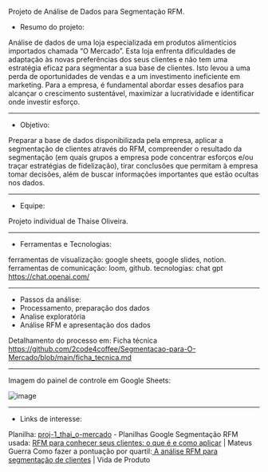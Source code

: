 Projeto de Análise de Dados para Segmentação RFM.

- Resumo do projeto: 

Análise de dados de uma loja especializada em produtos alimentícios importados chamada “O Mercado”. Esta loja enfrenta dificuldades de adaptação às novas preferências dos seus clientes e não tem uma estratégia eficaz para segmentar a sua base de clientes. Isto levou a uma perda de oportunidades de vendas e a um investimento ineficiente em marketing. Para a empresa, é fundamental abordar esses desafios para alcançar o crescimento sustentável, maximizar a lucratividade e identificar onde investir esforço.
__________________________________________________________________________________________________________________________________________________________________________________________

- Objetivo:

Preparar a base de dados disponibilizada pela empresa, aplicar a segmentação de clientes através do RFM, compreender o resultado da segmentação (em quais grupos a empresa pode concentrar esforços e/ou traçar estratégias de fidelização),  tirar conclusões que permitam à empresa tomar decisões, além de buscar informações importantes que estão ocultas nos dados.
__________________________________________________________________________________________________________________________________________________________________________________________

- Equipe:

Projeto individual de Thaise Oliveira.
__________________________________________________________________________________________________________________________________________________________________________________________

- Ferramentas e Tecnologias:

ferramentas de visualização: google sheets, google slides, notion.
ferramentas de comunicação: loom, github.
tecnologias: chat gpt https://chat.openai.com/
__________________________________________________________________________________________________________________________________________________________________________________________

- Passos da análise:
- Processamento, preparação dos dados 
- Analise exploratória
- Análise RFM e apresentação dos dados
  
Detalhamento do processo em: Ficha técnica https://github.com/2code4coffee/Segmentacao-para-O-Mercado/blob/main/ficha_tecnica.md
__________________________________________________________________________________________________________________________________________________________________________________________


Imagem do painel de controle em Google Sheets:

![image](https://github.com/2code4coffee/Segmentacao-para-O-Mercado/assets/163322491/b713beed-99ac-4659-b555-5c1d92cfac41)

__________________________________________________________________________________________________________________________________________________________________________________________

- Links de interesse:

Planilha: [proj-1_thai_o-mercado](https://docs.google.com/spreadsheets/d/1FgHo30Yu-r-k_8_hDgnPQPx4jH0O1PM9WiUEjgwRleU/edit?usp=sharing) - Planilhas Google 
Segmentação RFM usada: [RFM para conhecer seus clientes: o que é e como aplicar](https://mateusguerra.com.br/rfm-para-conhecer-seus-clientes/#segmentos) | Mateus Guerra 
Como fazer a pontuação por quartil:[ A análise RFM para segmentação de clientes](https://vidadeproduto.com.br/analise-rfm/#Pontuacao_por_Quartil) | Vida de Produto
